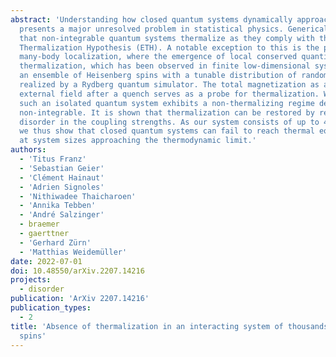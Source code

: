 ```yaml
---
abstract: 'Understanding how closed quantum systems dynamically approach thermal equilibrium
  presents a major unresolved problem in statistical physics. Generically, it is expected
  that non-integrable quantum systems thermalize as they comply with the Eigenstate
  Thermalization Hypothesis (ETH). A notable exception to this is the phenomenon of
  many-body localization, where the emergence of local conserved quantities prevents
  thermalization, which has been observed in finite low-dimensional systems. We study
  an ensemble of Heisenberg spins with a tunable distribution of random coupling strengths
  realized by a Rydberg quantum simulator. The total magnetization as a function of
  external field after a quench serves as a probe for thermalization. We find that
  such an isolated quantum system exhibits a non-thermalizing regime despite being
  non-integrable. It is shown that thermalization can be restored by reducing the
  disorder in the coupling strengths. As our system consists of up to 4000 spins,
  we thus show that closed quantum systems can fail to reach thermal equilibrium even
  at system sizes approaching the thermodynamic limit.'
authors:
  - 'Titus Franz'
  - 'Sebastian Geier'
  - 'Clément Hainaut'
  - 'Adrien Signoles'
  - 'Nithiwadee Thaicharoen'
  - 'Annika Tebben'
  - 'André Salzinger'
  - braemer
  - gaerttner
  - 'Gerhard Zürn'
  - 'Matthias Weidemüller'
date: 2022-07-01
doi: 10.48550/arXiv.2207.14216
projects:
  - disorder
publication: 'ArXiv 2207.14216'
publication_types:
  - 2
title: 'Absence of thermalization in an interacting system of thousands of quantum
  spins'
---
```

